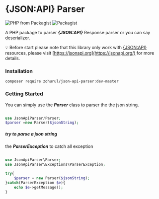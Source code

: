# {JSON:API} Parser
![PHP from Packagist](https://img.shields.io/packagist/php-v/zohurul/json-api-parser) ![Packagist](https://img.shields.io/packagist/l/zohurul/json-api-parser)

A PHP package to parser ***{JSON:API}*** Response parser or you can say deserializer. 

:bulb: Before start please note that this library only work with [{JSON:API}](https://jsonapi.org/) resources, please visit [https://jsonapi.org](https://jsonapi.org/) for more details.
### Installation

    composer require zohurul/json-api-parser:dev-master

### Getting Started
You can simply use the ***Parser*** class to parser the the json string.
``` php 

use JsonApiParser/Parser;
$parser =new Parser($jsonString);

```
##### try to parse a json string
the ***ParserException*** to catch all exception
```php

use JsonApiParser\Parser;
use JsonApiParser\Exceptions\ParserException;

try{
	$parser = new Parser($jsonString);
}catch(ParserException $e){
	echo $e->getMessage();
}

```